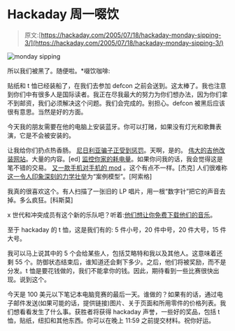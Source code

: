 # Hackaday 周一啜饮

> 原文:[https://hackaday.com/2005/07/18/hackaday-monday-sipping-3/](https://hackaday.com/2005/07/18/hackaday-monday-sipping-3/)

![monday sipping](../Images/4997958b0c54f634f614fe6af9ca9c77.png)

所以我们被黑了。随便啦。*啜饮咖啡:

贴纸和 t 恤已经装船了，在我们去参加 defcon 之前会送到。这太棒了。我也注意到你们中有很多人是国际读者。我正在尽我最大的努力为你们想办法，因为你们拿不到邮资，我们必须解决这个问题。我们会完成的。别担心。defcon 被黑后应该很有意思。当然是好的方面。

今天我的朋友需要在他的电脑上安装蓝牙。你可以打赌，如果没有灯光和歌舞表演，它是不会被安装的。

让我给你们扔点热香肠。 [尼日利亚骗子正受到惩罚](http://news.bbc.co.uk/2/hi/africa/4690031.stm)。天啊，是的。
[伟大的吉他改装网站](http://alexplorer.net/guitar/mods.html)。大量的内容。[ed]
[监控你家的耗电量](http://www.kondra.com/circuit/circuit.html)。如果你问我的话，我会觉得这是笔不错的交易。
[又一款手机对手机的 mod](http://www.vonslatt.com/proj-handset.shtml) 。这个有点不一样。[杰克]
人们很难称[这一令人印象深刻的力学壮举](http://forums.bit-tech.net/showthread.php?t=76374&page=1&pp=20)为“案例模型”。[阿索格]

我真的很喜欢这个。有人扫描了一张旧的 LP 唱片，用一根“数字针”把它的声音去掉。多么疯狂。[科斯莫]

x 世代和冲突成员有这个新的乐队吧？听着:[他们想让你免费下载他们的音乐](http://news.bbc.co.uk/2/hi/technology/4683875.stm)。

至于 hackaday 的 t 恤，这是我们有的:
5 件小号，20 件中号，20 件大号，15 件大号。

我可以马上说其中的 5 个会给某些人，包括艾略特和我以及其他人。这意味着还剩 55 个。防御状态结束后，谁知道还会剩下多少。之后，他们将被奖励，而不是分发。t 恤是要花钱做的，我们不能拿你的钱。因此，期待看到一些比赛很快出现。说到这个。

今天是 100 美元以下笔记本电脑竞赛的最后一天。谁做的？如果有的话，通过电子邮件发送(如果可能的话，提供链接)图片、关于页面和所用零件的价格列表。我们想看看发生了什么事。获胜者将获得 hackaday 声誉，一些好的奖品，包括 t 恤，贴纸，纽扣和其他东西。你可以在晚上 11:59 之前提交材料。祝你好运。
